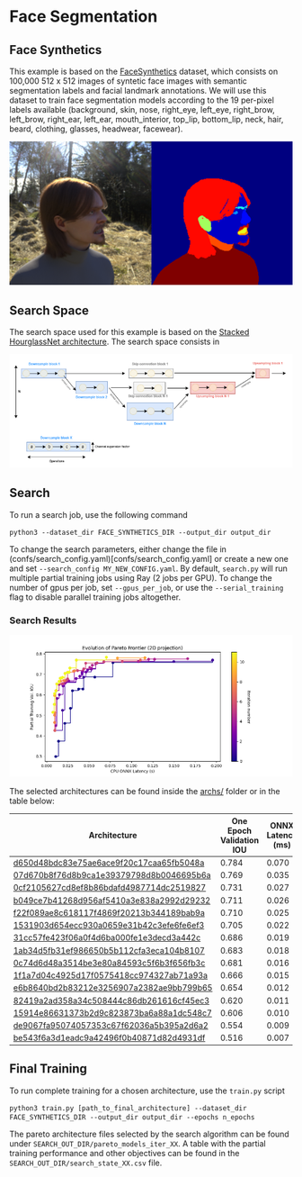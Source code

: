 # Face Segmentation

## Face Synthetics


This example is based on the [FaceSynthetics](https://github.com/microsoft/FaceSynthetics) dataset, which consists on 100,000 512 x 512 images of syntetic face images with semantic segmentation labels and facial landmark annotations. We will use this dataset to train face segmentation models according to the 19 per-pixel labels available (background, skin, nose, right_eye, left_eye, right_brow, left_brow, right_ear, left_ear, mouth_interior, top_lip, bottom_lip, neck, hair, beard, clothing, glasses, headwear, facewear).

![Face Synthetics](assets/face_synthetics.png)

## Search Space

The search space used for this example is based on the [Stacked HourglassNet architecture](https://arxiv.org/abs/1603.06937). The search space consists in 

![HourglassNet search space](assets/search_space.png)

## Search

To run a search job, use the following command

```shell
python3 --dataset_dir FACE_SYNTHETICS_DIR --output_dir output_dir
```

To change the search parameters, either change the file in (confs/search_config.yaml)[confs/search_config.yaml] or create a new one and set `--search_config MY_NEW_CONFIG.yaml`.
By default, `search.py` will run multiple partial training jobs using Ray (2 jobs per GPU). To change the number of gpus per job, set `--gpus_per_job`, or use the `--serial_training` flag to disable parallel training jobs altogether.

### Search Results

![pareto_evolution](assets/pareto_evolution.png)

The selected architectures can be found inside the [archs/](archs/) folder or in the table below:


| Architecture                             	| One Epoch Validation IOU 	| ONNX Latency (ms) 	| Search iteration 	|
|------------------------------------------	|--------------------------	|-------------------	|------------------	|
| [d650d48bdc83e75ae6ace9f20c17caa65fb5048a](archs/d650d48bdc83e75ae6ace9f20c17caa65fb5048a.json) 	| 0.784                    	| 0.070              	| 9                	|
| [07d670b8f76d8b9ca1e39379798d8b0046695b6a](archs/07d670b8f76d8b9ca1e39379798d8b0046695b6a.json) 	| 0.769                    	| 0.035             	| 6                	|
| [0cf2105627cd8ef8b86bdafd4987714dc2519827](archs/0cf2105627cd8ef8b86bdafd4987714dc2519827.json) 	| 0.731                    	| 0.027             	| 8                	|
| [b049ce7b41268d956af5410a3e838a2992d29232](archs/b049ce7b41268d956af5410a3e838a2992d29232.json) 	| 0.711                    	| 0.026             	| 4                	|
| [f22f089ae8c618117f4869f20213b344189bab9a](archs/f22f089ae8c618117f4869f20213b344189bab9a.json) 	| 0.710                    	| 0.025             	| 4                	|
| [1531903d654ecc930a0659e31b42c3efe6fe6ef3](archs/1531903d654ecc930a0659e31b42c3efe6fe6ef3.json) 	| 0.705                    	| 0.022             	| 6                	|
| [31cc57fe423f06a0f4d6ba000fe1e3decd3a442c](archs/31cc57fe423f06a0f4d6ba000fe1e3decd3a442c.json) 	| 0.686                    	| 0.019             	| 8                	|
| [1ab34d5fb31ef986650b5b112cfa3eca104b8107](archs/1ab34d5fb31ef986650b5b112cfa3eca104b8107.json) 	| 0.683                    	| 0.018             	| 8                	|
| [0c74d6d48a3514be3e80a84593c5f6b3f656fb3c](archs/0c74d6d48a3514be3e80a84593c5f6b3f656fb3c.json) 	| 0.681                    	| 0.016             	| 8                	|
| [1f1a7d04c4925d17f0575418cc974327ab71a93a](archs/1f1a7d04c4925d17f0575418cc974327ab71a93a.json) 	| 0.666                    	| 0.015             	| 8                	|
| [e6b8640bd2b83212e3256907a2382ae9bb799b65](archs/e6b8640bd2b83212e3256907a2382ae9bb799b65.json) 	| 0.654                    	| 0.012             	| 5                	|
| [82419a2ad358a34c508444c86db261616cf45ec3](archs/82419a2ad358a34c508444c86db261616cf45ec3.json) 	| 0.620                    	| 0.011             	| 3                	|
| [15914e86631373b2d9c823873ba6a88a1dc548c7](archs/15914e86631373b2d9c823873ba6a88a1dc548c7.json) 	| 0.606                    	| 0.010              	| 9                	|
| [de9067fa95074057353c67f62036a5b395a2d6a2](archs/de9067fa95074057353c67f62036a5b395a2d6a2.json) 	| 0.554                    	| 0.009             	| 8                	|
| [be543f6a3d1eadc9a42496f0b40871d82d4931df](archs/be543f6a3d1eadc9a42496f0b40871d82d4931df.json) 	| 0.516                    	| 0.007             	| 8                	|


## Final Training

To run complete training for a chosen architecture, use the `train.py` script

```shell
python3 train.py [path_to_final_architecture] --dataset_dir FACE_SYNTHETICS_DIR --output_dir output_dir --epochs n_epochs
```

The pareto architecture files selected by the search algorithm can be found under `SEARCH_OUT_DIR/pareto_models_iter_XX`. A table with the partial training performance and other objectives can be found in the `SEARCH_OUT_DIR/search_state_XX.csv` file.
